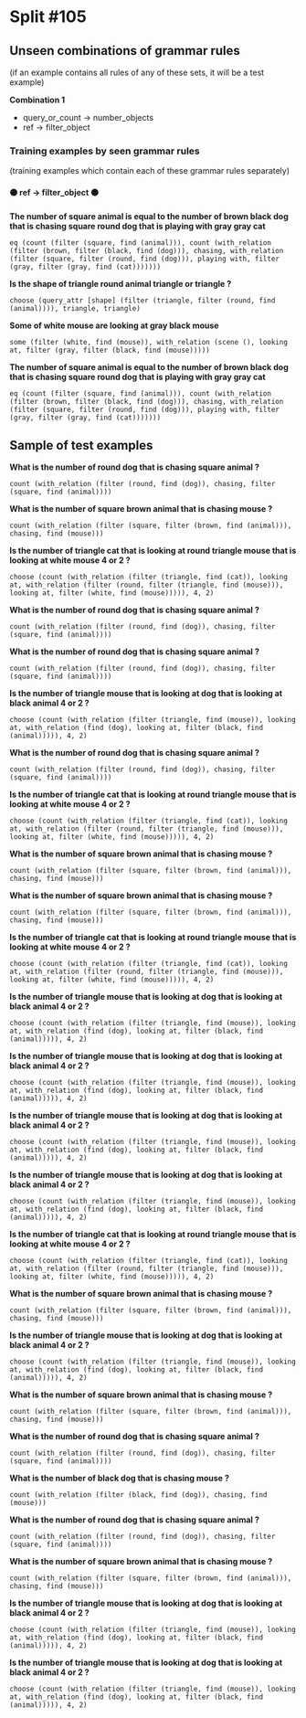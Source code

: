 # Split #105
## Unseen combinations of grammar rules
(if an example contains all rules of any of these sets, it will be a test example)

**Combination 1**
* query_or_count -> number_objects
* ref -> filter_object

### Training examples by seen grammar rules
(training examples which contain each of these grammar rules separately)
#### ⚫ ref -> filter_object ⚫
**The number of square animal is equal to the number of brown black dog that is chasing square round dog that is playing with gray gray cat**
 ```
eq (count (filter (square, find (animal))), count (with_relation (filter (brown, filter (black, find (dog))), chasing, with_relation (filter (square, filter (round, find (dog))), playing with, filter (gray, filter (gray, find (cat)))))))
```
**Is the shape of triangle round animal triangle or triangle ?**
 ```
choose (query_attr [shape] (filter (triangle, filter (round, find (animal)))), triangle, triangle)
```
**Some of white mouse are looking at gray black mouse**
 ```
some (filter (white, find (mouse)), with_relation (scene (), looking at, filter (gray, filter (black, find (mouse)))))
```
**The number of square animal is equal to the number of brown black dog that is chasing square round dog that is playing with gray gray cat**
 ```
eq (count (filter (square, find (animal))), count (with_relation (filter (brown, filter (black, find (dog))), chasing, with_relation (filter (square, filter (round, find (dog))), playing with, filter (gray, filter (gray, find (cat)))))))
```
## Sample of test examples
**What is the number of round dog that is chasing square animal ?**
 ```
count (with_relation (filter (round, find (dog)), chasing, filter (square, find (animal))))
```
**What is the number of square brown animal that is chasing mouse ?**
 ```
count (with_relation (filter (square, filter (brown, find (animal))), chasing, find (mouse)))
```
**Is the number of triangle cat that is looking at round triangle mouse that is looking at white mouse 4 or 2 ?**
 ```
choose (count (with_relation (filter (triangle, find (cat)), looking at, with_relation (filter (round, filter (triangle, find (mouse))), looking at, filter (white, find (mouse))))), 4, 2)
```
**What is the number of round dog that is chasing square animal ?**
 ```
count (with_relation (filter (round, find (dog)), chasing, filter (square, find (animal))))
```
**What is the number of round dog that is chasing square animal ?**
 ```
count (with_relation (filter (round, find (dog)), chasing, filter (square, find (animal))))
```
**Is the number of triangle mouse that is looking at dog that is looking at black animal 4 or 2 ?**
 ```
choose (count (with_relation (filter (triangle, find (mouse)), looking at, with_relation (find (dog), looking at, filter (black, find (animal))))), 4, 2)
```
**What is the number of round dog that is chasing square animal ?**
 ```
count (with_relation (filter (round, find (dog)), chasing, filter (square, find (animal))))
```
**Is the number of triangle cat that is looking at round triangle mouse that is looking at white mouse 4 or 2 ?**
 ```
choose (count (with_relation (filter (triangle, find (cat)), looking at, with_relation (filter (round, filter (triangle, find (mouse))), looking at, filter (white, find (mouse))))), 4, 2)
```
**What is the number of square brown animal that is chasing mouse ?**
 ```
count (with_relation (filter (square, filter (brown, find (animal))), chasing, find (mouse)))
```
**What is the number of square brown animal that is chasing mouse ?**
 ```
count (with_relation (filter (square, filter (brown, find (animal))), chasing, find (mouse)))
```
**Is the number of triangle cat that is looking at round triangle mouse that is looking at white mouse 4 or 2 ?**
 ```
choose (count (with_relation (filter (triangle, find (cat)), looking at, with_relation (filter (round, filter (triangle, find (mouse))), looking at, filter (white, find (mouse))))), 4, 2)
```
**Is the number of triangle mouse that is looking at dog that is looking at black animal 4 or 2 ?**
 ```
choose (count (with_relation (filter (triangle, find (mouse)), looking at, with_relation (find (dog), looking at, filter (black, find (animal))))), 4, 2)
```
**Is the number of triangle mouse that is looking at dog that is looking at black animal 4 or 2 ?**
 ```
choose (count (with_relation (filter (triangle, find (mouse)), looking at, with_relation (find (dog), looking at, filter (black, find (animal))))), 4, 2)
```
**Is the number of triangle mouse that is looking at dog that is looking at black animal 4 or 2 ?**
 ```
choose (count (with_relation (filter (triangle, find (mouse)), looking at, with_relation (find (dog), looking at, filter (black, find (animal))))), 4, 2)
```
**Is the number of triangle mouse that is looking at dog that is looking at black animal 4 or 2 ?**
 ```
choose (count (with_relation (filter (triangle, find (mouse)), looking at, with_relation (find (dog), looking at, filter (black, find (animal))))), 4, 2)
```
**Is the number of triangle cat that is looking at round triangle mouse that is looking at white mouse 4 or 2 ?**
 ```
choose (count (with_relation (filter (triangle, find (cat)), looking at, with_relation (filter (round, filter (triangle, find (mouse))), looking at, filter (white, find (mouse))))), 4, 2)
```
**What is the number of square brown animal that is chasing mouse ?**
 ```
count (with_relation (filter (square, filter (brown, find (animal))), chasing, find (mouse)))
```
**Is the number of triangle mouse that is looking at dog that is looking at black animal 4 or 2 ?**
 ```
choose (count (with_relation (filter (triangle, find (mouse)), looking at, with_relation (find (dog), looking at, filter (black, find (animal))))), 4, 2)
```
**What is the number of square brown animal that is chasing mouse ?**
 ```
count (with_relation (filter (square, filter (brown, find (animal))), chasing, find (mouse)))
```
**What is the number of round dog that is chasing square animal ?**
 ```
count (with_relation (filter (round, find (dog)), chasing, filter (square, find (animal))))
```
**What is the number of black dog that is chasing mouse ?**
 ```
count (with_relation (filter (black, find (dog)), chasing, find (mouse)))
```
**What is the number of round dog that is chasing square animal ?**
 ```
count (with_relation (filter (round, find (dog)), chasing, filter (square, find (animal))))
```
**What is the number of square brown animal that is chasing mouse ?**
 ```
count (with_relation (filter (square, filter (brown, find (animal))), chasing, find (mouse)))
```
**Is the number of triangle mouse that is looking at dog that is looking at black animal 4 or 2 ?**
 ```
choose (count (with_relation (filter (triangle, find (mouse)), looking at, with_relation (find (dog), looking at, filter (black, find (animal))))), 4, 2)
```
**Is the number of triangle mouse that is looking at dog that is looking at black animal 4 or 2 ?**
 ```
choose (count (with_relation (filter (triangle, find (mouse)), looking at, with_relation (find (dog), looking at, filter (black, find (animal))))), 4, 2)
```